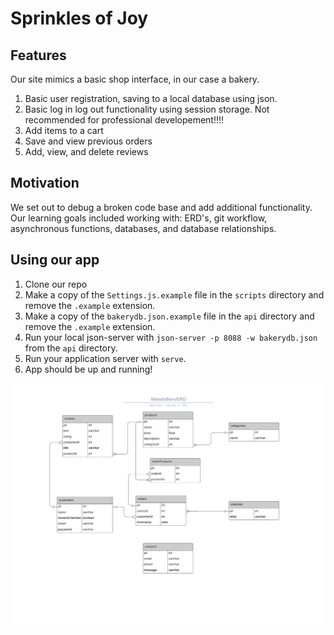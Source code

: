 # Sprinkles of Joy

## Features
Our site mimics a basic shop interface, in our case a bakery.

1. Basic user registration, saving to a local database using json.
1. Basic log in log out functionality using session storage. Not recommended for professional developement!!!!
1. Add items to a cart
1. Save and view previous orders
1. Add, view, and delete reviews

## Motivation

We set out to debug a broken code base and add additional functionality. Our learning goals included working with: ERD's, git workflow, asynchronous functions, databases, and database relationships.

## Using our app

1. Clone our repo
1. Make a copy of the `Settings.js.example` file in the `scripts` directory and remove the `.example` extension.
1. Make a copy of the `bakerydb.json.example` file in the `api` directory and remove the `.example` extension.
1. Run your local json-server with `json-server -p 8088 -w bakerydb.json` from the `api` directory.
1. Run your application server with `serve`.
1. App should be up and running!


![erd](images/MandoBarsERD.png)